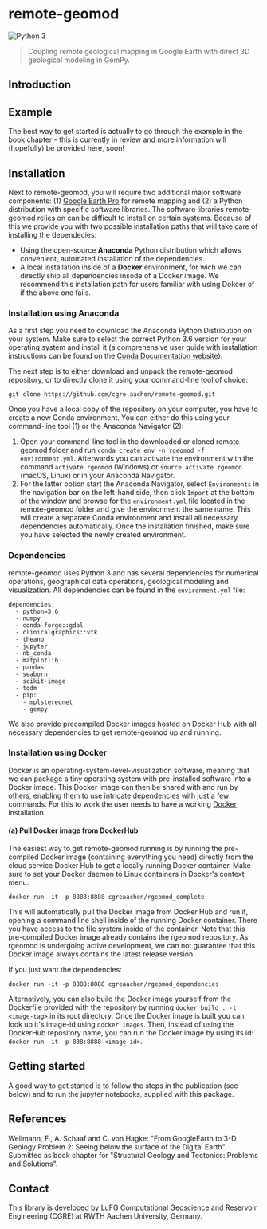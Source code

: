 # remote-geomod

![Python 3](https://img.shields.io/badge/Python-3-blue.svg)

> Coupling remote geological mapping in Google Earth with direct 3D geological modeling 
in GemPy.

## Introduction

## Example

The best way to get started is actually to go through the example in the book chapter - this is currently in review and more information will (hopefully) be provided here, soon!

## Installation

Next to remote-geomod, you will require two additional major software components: (1) 
[Google Earth Pro](https://www.google.com/earth/desktop/) for remote mapping and (2) a Python 
distribution with specific software libraries. The software libraries remote-geomod relies on can be difficult to
install on certain systems. Because of this we provide you with two possible installation paths that will take care
of installing the dependecies:

 * Using the open-source **Anaconda** Python distribution which allows convenient, automated installation of the 
 dependencies. 
 * A local installation inside of a **Docker** environment, for wich we can directly ship all dependencies insode
 of a Docker image. We recommend this installation path for users familiar with using Dokcer of if the above one fails.

### Installation using Anaconda

As a first step you need to download the Anaconda Python Distribution on your system. Make sure to select the correct 
Python 3.6 version for your operating system and install it (a comprehensive user guide with installation 
instructions can be found on the [Conda Documentation website](https://conda.io/docs/user-guide/install/)).
 
The next step is to either download and unpack the remote-geomod repository, or to directly clone it using your 
command-line tool of choice:
 
    git clone https://github.com/cgre-aachen/remote-geomod.git

Once you have a local copy of the repository on your computer, you have to create a new Conda environment. You can 
either do this using your command-line tool (1) or the Anaconda Navigator (2): 

1. Open your command-line tool in the downloaded or cloned remote-geomod folder and run 
``conda create env -n rgeomod -f environment.yml``. Afterwards you can activate the environment with the command 
``activate rgeomod`` (Windows) or ``source activate rgeomod`` (macOS, Linux) or in your Anaconda Navigator.
2. For the latter option start the Anaconda Navigator, select ``Environments`` in the navigation bar on the left-hand 
side, then click ``Import`` at the bottom of the window and browse for the ``environment.yml`` file located in the 
remote-geomod folder and give the environment the same name. This will create a separate Conda environment and install 
all necessary dependencies automatically. Once the installation finished, make sure you have selected the newly 
created environment.

### Dependencies

remote-geomod uses Python 3 and has several dependencies for numerical operations, geographical data operations, 
geological modeling and visualization. All dependencies can be found in the  `environment.yml` file:

````
dependencies:
  - python=3.6
  - numpy
  - conda-forge::gdal
  - clinicalgraphics::vtk
  - theano
  - jupyter
  - nb_conda
  - matplotlib
  - pandas
  - seaborn
  - scikit-image
  - tqdm
  - pip:
    - mplstereonet
    - gempy
````

We also provide precompiled Docker images hosted on Docker Hub with all necessary dependencies to get remote-geomod up
and running. 

### Installation using Docker

Docker is an operating-system-level-visualization software,
meaning that we can package a tiny operating system with pre-installed
software into a Docker image. This Docker image can then be shared
with and run by others, enabling them to use intricate dependencies
with just a few commands. For this to work the user needs to have a
working [Docker](https://www.docker.com/) installation.

#### (a) Pull Docker image from DockerHub

The easiest way to get remote-geomod running is by running the pre-compiled Docker image (containing everything you
need) directly from the cloud service Docker Hub to get a locally running Docker container. Make sure to set your 
Docker daemon to Linux containers in Docker's context menu.

    docker run -it -p 8888:8888 cgreaachen/rgeomod_complete
    
This will automatically pull the Docker image from Docker Hub and run it, opening a command line shell inside of the
running Docker container. There you have access to the file system inside of the container. Note that this pre-compiled
Docker image already contains the rgeomod repository. As rgeomod is undergoing active development, we can not 
guarantee that this Docker image always contains the latest release version.

If you just want the dependencies:

    docker run -it -p 8888:8888 cgreaachen/rgeomod_dependencies

Alternatively, you can also build the Docker image yourself from the Dockerfile provided with the repository by running
``docker build . -t <image-tag>`` in its root directory. Once the Docker image is built you can look up it's image-id 
using ``docker images``. Then, instead of using the DockerHub repository name, you can run the Docker image by using
its id: ``docker run -it -p 888:8888 <image-id>``.

## Getting started

A good way to get started is to follow the steps in the publication (see below) and to run the jupyter notebooks, supplied with this package.

## References

Wellmann, F., A. Schaaf and C. von Hagke: "From GoogleEarth to 3-D Geology Problem 2: Seeing below the surface of the Digital Earth". Submitted as book chapter for "Structural Geology and Tectonics: Problems and Solutions".

## Contact

This library is developed by LuFG Computational Geoscience and Reservoir Engineering (CGRE) at RWTH Aachen University, Germany.
